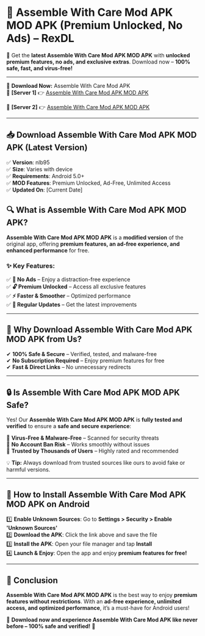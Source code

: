 # 🚀 Assemble With Care Mod APK MOD APK (Premium Unlocked, No Ads) – RexDL 

🎯 Get the **latest Assemble With Care Mod APK MOD APK** with **unlocked premium features, no ads, and exclusive extras**. Download now – **100% safe, fast, and virus-free!**  

---

🔽 **Download Now:** Assemble With Care Mod APK  
🔹 **[Server 1]** 👉 [Assemble With Care Mod APK MOD APK](https://apkcomod.com?title=Assemble_With_Care_Mod_APK)  

🔹 **[Server 2]** 👉 [Assemble With Care Mod APK MOD APK](https://apkcomod.com?title=Assemble_With_Care_Mod_APK)  

---
## 📥 Download Assemble With Care Mod APK MOD APK (Latest Version)  

✅ **Version**: nlb95  
✅ **Size**: Varies with device  
✅ **Requirements**: Android 5.0+  
✅ **MOD Features**: Premium Unlocked, Ad-Free, Unlimited Access  
✅ **Updated On**: [Current Date]  

## 🔍 What is Assemble With Care Mod APK MOD APK?  

**Assemble With Care Mod APK MOD APK** is a **modified version** of the original app, offering **premium features, an ad-free experience, and enhanced performance** for free.  

### ✨ Key Features:  

✅ **🚫 No Ads** – Enjoy a distraction-free experience  
✅ **🔓 Premium Unlocked** – Access all exclusive features  
✅ **⚡ Faster & Smoother** – Optimized performance  
✅ **🔄 Regular Updates** – Get the latest improvements  

---

## 🌟 Why Download Assemble With Care Mod APK MOD APK from Us?  

✔ **100% Safe & Secure** – Verified, tested, and malware-free  
✔ **No Subscription Required** – Enjoy premium features for free  
✔ **Fast & Direct Links** – No unnecessary redirects  

---

## 🔒 Is Assemble With Care Mod APK MOD APK Safe?  

Yes! Our **Assemble With Care Mod APK MOD APK** is **fully tested and verified** to ensure a **safe and secure experience**:  

🔹 **Virus-Free & Malware-Free** – Scanned for security threats  
🔹 **No Account Ban Risk** – Works smoothly without issues  
🔹 **Trusted by Thousands of Users** – Highly rated and recommended  

💡 **Tip:** Always download from trusted sources like ours to avoid fake or harmful versions.  

---

## 📲 How to Install Assemble With Care Mod APK MOD APK on Android  

1️⃣ **Enable Unknown Sources**: Go to **Settings > Security > Enable 'Unknown Sources'**  
2️⃣ **Download the APK**: Click the link above and save the file  
3️⃣ **Install the APK**: Open your file manager and tap **Install**  
4️⃣ **Launch & Enjoy**: Open the app and enjoy **premium features for free!**  

---

## 🚀 Conclusion  

**Assemble With Care Mod APK MOD APK** is the best way to enjoy **premium features without restrictions**. With an **ad-free experience, unlimited access, and optimized performance**, it’s a must-have for Android users!  

🔻 **Download now and experience Assemble With Care Mod APK like never before – 100% safe and verified!** 🔻  
